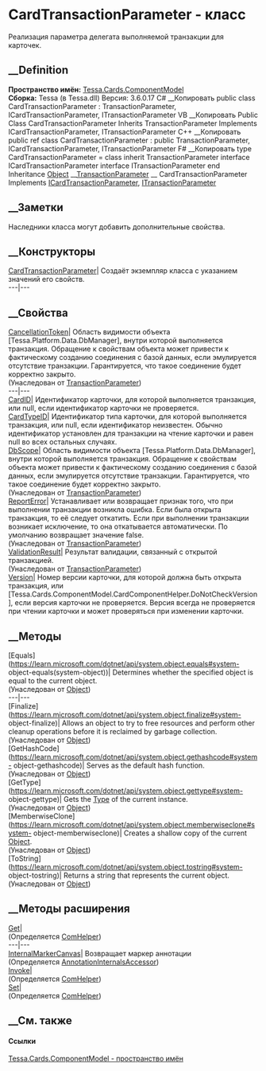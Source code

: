 # CardTransactionParameter - класс
Реализация параметра делегата выполняемой транзакции для карточек.
## __Definition
 **Пространство имён:**
[Tessa.Cards.ComponentModel](N_Tessa_Cards_ComponentModel.htm)  
 **Сборка:** Tessa (в Tessa.dll) Версия: 3.6.0.17
C# __Копировать
     public class CardTransactionParameter : TransactionParameter, 
    	ICardTransactionParameter, ITransactionParameter
VB __Копировать
     Public Class CardTransactionParameter
    	Inherits TransactionParameter
    	Implements ICardTransactionParameter, ITransactionParameter
C++ __Копировать
     public ref class CardTransactionParameter : public TransactionParameter, 
    	ICardTransactionParameter, ITransactionParameter
F# __Копировать
     type CardTransactionParameter = 
        class
            inherit TransactionParameter
            interface ICardTransactionParameter
            interface ITransactionParameter
        end
Inheritance
    [Object](https://learn.microsoft.com/dotnet/api/system.object) __[TransactionParameter](T_Tessa_Platform_Data_TransactionParameter.htm) __ CardTransactionParameter
Implements
    [ICardTransactionParameter](T_Tessa_Cards_ComponentModel_ICardTransactionParameter.htm), [ITransactionParameter](T_Tessa_Platform_Data_ITransactionParameter.htm)
##  __Заметки
Наследники класса могут добавить дополнительные свойства.
## __Конструкторы
[CardTransactionParameter](M_Tessa_Cards_ComponentModel_CardTransactionParameter__ctor.htm)|
Создаёт экземпляр класса с указанием значений его свойств.  
---|---  
## __Свойства
[CancellationToken](P_Tessa_Platform_Data_TransactionParameter_CancellationToken.htm)|
Область видимости объекта [Tessa.Platform.Data.DbManager], внутри которой
выполняется транзакция. Обращение к свойствам объекта может привести к
фактическому созданию соединения с базой данных, если эмулируется отсутствие
транзакции. Гарантируется, что такое соединение будет корректно закрыто.  
(Унаследован от
[TransactionParameter](T_Tessa_Platform_Data_TransactionParameter.htm))  
---|---  
[CardID](P_Tessa_Cards_ComponentModel_CardTransactionParameter_CardID.htm)|
Идентификатор карточки, для которой выполняется транзакция, или null, если
идентификатор карточки не проверяется.  
[CardTypeID](P_Tessa_Cards_ComponentModel_CardTransactionParameter_CardTypeID.htm)|
Идентификатор типа карточки, для которой выполняется транзакция, или null,
если идентификатор неизвестен. Обычно идентификатор установлен для транзакции
на чтение карточки и равен null во всех остальных случаях.  
[DbScope](P_Tessa_Platform_Data_TransactionParameter_DbScope.htm)|  Область
видимости объекта [Tessa.Platform.Data.DbManager], внутри которой выполняется
транзакция. Обращение к свойствам объекта может привести к фактическому
созданию соединения с базой данных, если эмулируется отсутствие транзакции.
Гарантируется, что такое соединение будет корректно закрыто.  
(Унаследован от
[TransactionParameter](T_Tessa_Platform_Data_TransactionParameter.htm))  
[ReportError](P_Tessa_Platform_Data_TransactionParameter_ReportError.htm)|
Устанавливает или возвращает признак того, что при выполнении транзакции
возникла ошибка. Если была открыта транзакция, то её следует откатить. Если
при выполнении транзакции возникает исключение, то она откатывается
автоматически. По умолчанию возвращает значение false.  
(Унаследован от
[TransactionParameter](T_Tessa_Platform_Data_TransactionParameter.htm))  
[ValidationResult](P_Tessa_Platform_Data_TransactionParameter_ValidationResult.htm)|
Результат валидации, связанный с открытой транзакцией.  
(Унаследован от
[TransactionParameter](T_Tessa_Platform_Data_TransactionParameter.htm))  
[Version](P_Tessa_Cards_ComponentModel_CardTransactionParameter_Version.htm)|
Номер версии карточки, для которой должна быть открыта транзакция, или
[Tessa.Cards.ComponentModel.CardComponentHelper.DoNotCheckVersion], если
версия карточки не проверяется. Версия всегда не проверяется при чтении
карточки и может проверяться при изменении карточки.  
## __Методы
[Equals](https://learn.microsoft.com/dotnet/api/system.object.equals#system-
object-equals\(system-object\))| Determines whether the specified object is
equal to the current object.  
(Унаследован от
[Object](https://learn.microsoft.com/dotnet/api/system.object))  
---|---  
[Finalize](https://learn.microsoft.com/dotnet/api/system.object.finalize#system-
object-finalize)| Allows an object to try to free resources and perform other
cleanup operations before it is reclaimed by garbage collection.  
(Унаследован от
[Object](https://learn.microsoft.com/dotnet/api/system.object))  
[GetHashCode](https://learn.microsoft.com/dotnet/api/system.object.gethashcode#system-
object-gethashcode)| Serves as the default hash function.  
(Унаследован от
[Object](https://learn.microsoft.com/dotnet/api/system.object))  
[GetType](https://learn.microsoft.com/dotnet/api/system.object.gettype#system-
object-gettype)| Gets the
[Type](https://learn.microsoft.com/dotnet/api/system.type) of the current
instance.  
(Унаследован от
[Object](https://learn.microsoft.com/dotnet/api/system.object))  
[MemberwiseClone](https://learn.microsoft.com/dotnet/api/system.object.memberwiseclone#system-
object-memberwiseclone)| Creates a shallow copy of the current
[Object](https://learn.microsoft.com/dotnet/api/system.object).  
(Унаследован от
[Object](https://learn.microsoft.com/dotnet/api/system.object))  
[ToString](https://learn.microsoft.com/dotnet/api/system.object.tostring#system-
object-tostring)| Returns a string that represents the current object.  
(Унаследован от
[Object](https://learn.microsoft.com/dotnet/api/system.object))  
##  __Методы расширения
[Get](M_Tessa_Extensions_Default_Client_EDS_ComHelper_Get.htm)|  
(Определяется
[ComHelper](T_Tessa_Extensions_Default_Client_EDS_ComHelper.htm))  
---|---  
[InternalMarkerCanvas](M_Tessa_UI_Views_Charting_Annotations_AnnotationInternalsAccessor_InternalMarkerCanvas.htm)|
Возвращает маркер аннотации  
(Определяется
[AnnotationInternalsAccessor](T_Tessa_UI_Views_Charting_Annotations_AnnotationInternalsAccessor.htm))  
[Invoke](M_Tessa_Extensions_Default_Client_EDS_ComHelper_Invoke.htm)|  
(Определяется
[ComHelper](T_Tessa_Extensions_Default_Client_EDS_ComHelper.htm))  
[Set](M_Tessa_Extensions_Default_Client_EDS_ComHelper_Set.htm)|  
(Определяется
[ComHelper](T_Tessa_Extensions_Default_Client_EDS_ComHelper.htm))  
##  __См. также
#### Ссылки
[Tessa.Cards.ComponentModel - пространство
имён](N_Tessa_Cards_ComponentModel.htm)
